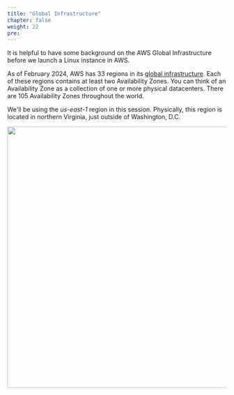 ```yaml
---
title: "Global Infrastructure"
chapter: false
weight: 22
pre: 
---
```


It is helpful to have some background on the AWS Global Infrastructure before we launch a Linux instance in AWS.

As of February 2024, AWS has 33 regions in its [global infrastructure](https://aws.amazon.com/about-aws/global-infrastructure/).
Each of these regions contains at least two Availability Zones. You can think of an Availability Zone as a collection
of one or more physical datacenters. There are 105 Availability Zones throughout the world. 

We'll be using the _us-east-1_ region in this session. Physically, this region is located in northern Virginia, just outside of Washington, D.C. 

<img src='/images/global_footprint.png' width='600px'>


